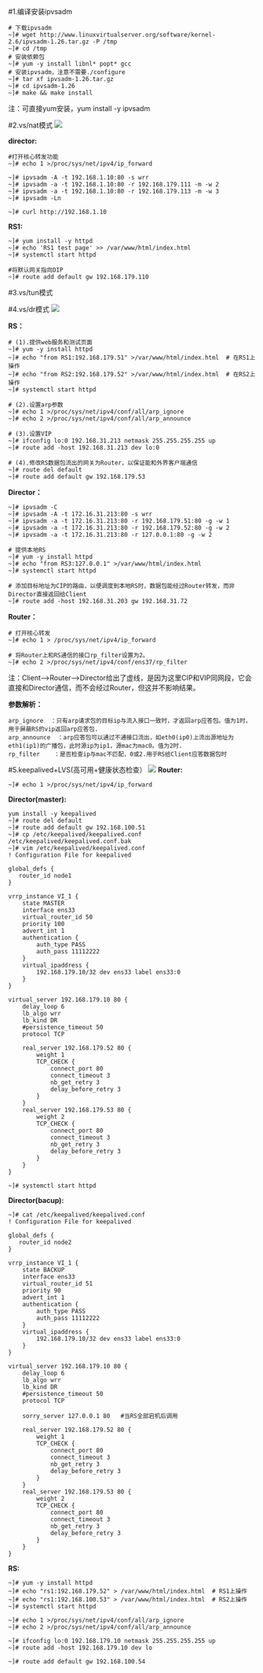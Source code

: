 #1.编译安装ipvsadm
	
	# 下载ipvsadm
	~]# wget http://www.linuxvirtualserver.org/software/kernel-2.6/ipvsadm-1.26.tar.gz -P /tmp
	~]# cd /tmp
	# 安装依赖包
	~]# yum -y install libnl* popt* gcc
	# 安装ipvsadm，注意不需要./configure
	~]# tar xf ipvsadm-1.26.tar.gz 
	~]# cd ipvsadm-1.26
	~]# make && make install

注：可直接yum安装，yum install -y ipvsadm


#2.vs/nat模式
![](./picture/6.png)

**director:**

	#打开核心转发功能
	~]# echo 1 >/proc/sys/net/ipv4/ip_forward
	
	~]# ipvsadm -A -t 192.168.1.10:80 -s wrr
	~]# ipvsadm -a -t 192.168.1.10:80 -r 192.168.179.111 -m -w 2 
	~]# ipvsadm -a -t 192.168.1.10:80 -r 192.168.179.113 -m -w 3
	~]# ipvsadm -Ln
	
	~]# curl http://192.168.1.10

**RS1:**

	~]# yum install -y httpd
	~]# echo 'RS1 test page' >> /var/www/html/index.html
	~]# systemctl start httpd
	
	#将默认网关指向DIP
	~]# route add default gw 192.168.179.110

#3.vs/tun模式


#4.vs/dr模式
![](./picture/7.png)

**RS：**

	# (1).提供web服务和测试页面
	~]# yum -y install httpd
	~]# echo "from RS1:192.168.179.51" >/var/www/html/index.html  # 在RS1上操作
	~]# echo "from RS2:192.168.179.52" >/var/www/html/index.html  # 在RS2上操作
	~]# systemctl start httpd
	
	# (2).设置arp参数
	~]# echo 1 >/proc/sys/net/ipv4/conf/all/arp_ignore
	~]# echo 2 >/proc/sys/net/ipv4/conf/all/arp_announce
	
	# (3).设置VIP
	~]# ifconfig lo:0 192.168.31.213 netmask 255.255.255.255 up
	~]# route add -host 192.168.31.213 dev lo:0
	
	# (4).修改RS数据包流出的网关为Router，以保证能和外界客户端通信
	~]# route del default
	~]# route add default gw 192.168.179.53

**Director：**

	~]# ipvsadm -C
	~]# ipvsadm -A -t 172.16.31.213:80 -s wrr
	~]# ipvsadm -a -t 172.16.31.213:80 -r 192.168.179.51:80 -g -w 1
	~]# ipvsadm -a -t 172.16.31.213:80 -r 192.168.179.52:80 -g -w 2
	~]# ipvsadm -a -t 172.16.31.213:80 -r 127.0.0.1:80 -g -w 2
	
	# 提供本地RS
	~]# yum -y install httpd
	~]# echo "from RS3:127.0.0.1" >/var/www/html/index.html
	~]# systemctl start httpd
	
	# 添加目标地址为CIP的路由，以便调度到本地RS时，数据包能经过Router转发，而非Director直接返回给Client
	~]# route add -host 192.168.31.203 gw 192.168.31.72

**Router：**

	# 打开核心转发
	~]# echo 1 > /proc/sys/net/ipv4/ip_forward
	
	# 将Router上和RS通信的接口rp_filter设置为2。
	~]# echo 2 >/proc/sys/net/ipv4/conf/ens37/rp_filter

注：Client-->Router-->Director给出了虚线，是因为这里CIP和VIP同网段，它会直接和Director通信，而不会经过Router，但这并不影响结果。

**参数解析：**

	arp_ignore	：只有arp请求包的目标ip与流入接口一致时，才返回arp应答包。值为1时，用于屏蔽RS的vip返回arp应答包.
	arp_announce  ：arp应答包可以通过不通接口流出，如eth0(ip0)上流出源地址为eth1(ip1)的广播包，此时源ip为ip1，源mac为mac0。值为2时.
	rp_filter	 ：是否检查ip与mac不匹配，0或2.用于RS给Client应答数据包时


#5.keepalived+LVS(高可用+健康状态检查）
![](./picture/8.png)
**Router:**

	~]# echo 1 >/proc/sys/net/ipv4/ip_forward

**Director(master):**

	yum install -y keepalived
	~]# route del default
	~]# route add default gw 192.168.100.51
	~]# cp /etc/keepalived/keepalived.conf /etc/keepalived/keepalived.conf.bak
	~]# vim /etc/keepalived/keepalived.conf
	! Configuration File for keepalived
	
	global_defs {
	   router_id node1
	}
	
	vrrp_instance VI_1 {
	    state MASTER
	    interface ens33
	    virtual_router_id 50
	    priority 100
	    advert_int 1
	    authentication {
	        auth_type PASS
	        auth_pass 11112222
	    }
	    virtual_ipaddress {
	        192.168.179.10/32 dev ens33 label ens33:0
	    }
	}
	
	virtual_server 192.168.179.10 80 {
	    delay_loop 6
	    lb_algo wrr
	    lb_kind DR
	    #persistence_timeout 50
	    protocol TCP
	
	    real_server 192.168.179.52 80 {
	        weight 1
	        TCP_CHECK {
	            connect_port 80
	            connect_timeout 3
	            nb_get_retry 3
	            delay_before_retry 3
	        }
	    }
	    real_server 192.168.179.53 80 {
	        weight 2
	        TCP_CHECK {
	            connect_port 80
	            connect_timeout 3
	            nb_get_retry 3
	            delay_before_retry 3
	        }
	    }
	}

	~]# systemctl start httpd


**Director(bacup):**

	~]# cat /etc/keepalived/keepalived.conf 
	! Configuration File for keepalived
	
	global_defs {
	   router_id node2 
	}
	
	vrrp_instance VI_1 {
	    state BACKUP
	    interface ens33
	    virtual_router_id 51
	    priority 90
	    advert_int 1
	    authentication {
	        auth_type PASS
	        auth_pass 11112222
	    }
	    virtual_ipaddress {
	        192.168.179.10/32 dev ens33 label ens33:0
	    }
	}
	
	virtual_server 192.168.179.10 80 {
	    delay_loop 6
	    lb_algo wrr
	    lb_kind DR
	    #persistence_timeout 50
	    protocol TCP
	
		sorry_server 127.0.0.1 80	#当RS全部宕机后调用
	
	    real_server 192.168.179.52 80 {
	        weight 1
	        TCP_CHECK {
	            connect_port 80
	            connect_timeout 3
	            nb_get_retry 3
	            delay_before_retry 3
	        }
	    }
	    real_server 192.168.179.53 80 {
	        weight 2
	        TCP_CHECK {
	            connect_port 80
	            connect_timeout 3
	            nb_get_retry 3
	            delay_before_retry 3
	        }
	    }
	}

**RS:**

	~]# yum -y install httpd
	~]# echo "rs1:192.168.179.52" > /var/www/html/index.html  # RS1上操作
	~]# echo "rs1:192.168.100.53" > /var/www/html/index.html  # RS2上操作
	~]# systemctl start httpd
	
	~]# echo 1 >/proc/sys/net/ipv4/conf/all/arp_ignore
	~]# echo 2 >/proc/sys/net/ipv4/conf/all/arp_announce
	
	~]# ifconfig lo:0 192.168.179.10 netmask 255.255.255.255 up
	~]# route add -host 192.168.179.10 dev lo
	
	~]# route add default gw 192.168.100.54
